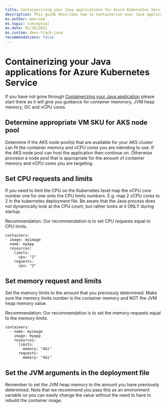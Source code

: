 ```yaml
---
title: Containerizing your Java applications for Azure Kubernetes Service
description: This guide describes how to containerize your Java applications on Azure Kubernetes Service
ms.author: manriem
ms.topic: conceptual
ms.date: 02/10/2022
ms.custom: devx-track-java
recommendations: false
---
```


# Containerizing your Java applications for Azure Kubernetes Service

If you have not gone through [Containerizing your Java application](containers-overview.md) please start there as it will give you guidance for container memmory, JVM heap memory, GC and vCPU cores.

## Determine appropriate VM SKU for AKS node pool

Determine if the AKS node pool(s) that are available for your AKS cluster can fit the container memory and vCPU cores you are intending to use. If the AKS node pool can host the application then continue on. Otherwise provision a node pool that is appropriate for the amount of container memory and vCPU cores you are targeting.

## Set CPU requests and limits

If you need to limit the CPU on the Kubernetes level map the vCPU core number one for one onto the CPU limits numbers. E.g. map 2 vCPU cores to 2 in the kubernetes deployment file. Be aware that the Java process does not dynamically look at the CPU count, but rather looks at it ONLY during startup.

Recommendation: Our recommendation is to set CPU requests equal to CPU limits.

```
containers:
- image: myimage
  name: myapp
  resources:
    limits:
      cpu: "2"
    requests:
      cpu: "2"
```

## Set memory request and limits

Set the memory limits to the amount that you previosuly determined. Make sure the memory limits number is the container memory and NOT the JVM heap memory value.

Recommendation: Our recommendation is to set the memory requests equal to the memory limits.

```
containers:
  - name: myimage
    image: myapp
    resources:
      limits:
        memory: "4Gi"
      requests:
        memory: "4Gi"
```

## Set the JVM arguments in the deployment file

Remember to set the JVM heap memory to the amount you have previously determined. Note that we recommend you pass this as an environment variable so you can easily change the value without the need to have to rebuild the container image.
